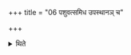 +++
title = "06 पशुवत्समिध उपस्थानञ् च"

+++

<details><summary>थिते</summary>

पशुवत्समिध उपस्थानं च ६
</details>

